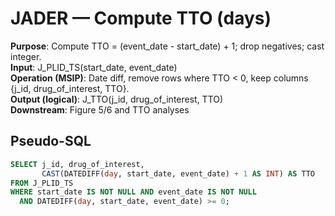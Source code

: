 # JADER — Compute TTO (days)

**Purpose**: Compute TTO = (event_date - start_date) + 1; drop negatives; cast integer.  
**Input**: J_PLID_TS(start_date, event_date)  
**Operation (MSIP)**: Date diff, remove rows where TTO < 0, keep columns {j_id, drug_of_interest, TTO}.  
**Output (logical)**: J_TTO(j_id, drug_of_interest, TTO)  
**Downstream**: Figure 5/6 and TTO analyses

## Pseudo-SQL
```sql
SELECT j_id, drug_of_interest,
       CAST(DATEDIFF(day, start_date, event_date) + 1 AS INT) AS TTO
FROM J_PLID_TS
WHERE start_date IS NOT NULL AND event_date IS NOT NULL
  AND DATEDIFF(day, start_date, event_date) >= 0;

```
